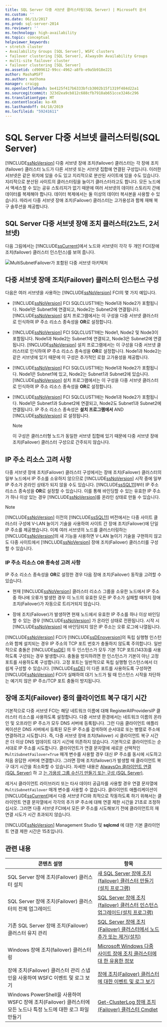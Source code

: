 ```yaml
---
title: SQL Server 다중 서브넷 클러스터링(SQL Server) | Microsoft 문서
ms.custom: ''
ms.date: 06/13/2017
ms.prod: sql-server-2014
ms.reviewer: ''
ms.technology: high-availability
ms.topic: conceptual
helpviewer_keywords:
- stretch cluster
- Availability Groups [SQL Server], WSFC clusters
- failover clustering [SQL Server], AlwaysOn Availability Groups
- multi-site failover cluster
- failover clustering [SQL Server]
ms.assetid: cd909612-99cc-4962-a8fb-e9a5b918e221
author: MashaMSFT
ms.author: mathoma
manager: craigg
ms.openlocfilehash: be4125f417b6333bfcb3002b15f1319f484d22a1
ms.sourcegitcommit: 323d2ea9cb812c688cfb7918ab651cce3246c296
ms.translationtype: MT
ms.contentlocale: ko-KR
ms.lasthandoff: 04/18/2019
ms.locfileid: "59241611"
---
```

# <a name="sql-server-multi-subnet-clustering-sql-server"></a>SQL Server 다중 서브넷 클러스터링(SQL Server)
  [!INCLUDE[ssNoVersion](../../../includes/ssnoversion-md.md)] 다중 서브넷 장애 조치(failover) 클러스터는 각 장애 조치(failover) 클러스터 노드가 다른 서브넷 또는 서브넷 집합에 연결된 구성입니다. 이러한 서브넷은 같은 위치에 있을 수도 있고 지리적으로 분산된 사이트에 있을 수도 있습니다. 지리적으로 분산된 사이트의 클러스터링을 늘이기 클러스터라고도 합니다. 모든 노드에서 액세스할 수 있는 공유 스토리지가 없기 때문에 여러 서브넷의 데이터 스토리지 간에 데이터를 복제해야 합니다. 데이터 복제에서는 둘 이상의 데이터 복사본을 사용할 수 있습니다. 따라서 다중 서브넷 장애 조치(Failover) 클러스터는 고가용성과 함께 재해 복구 솔루션을 제공합니다.  
  
 
  
##  <a name="VisualElement"></a> SQL Server 다중 서브넷 장애 조치 클러스터(2노드, 2서브넷)  
 다음 그림에서는 [!INCLUDE[ssCurrent](../../../includes/sscurrent-md.md)]에서 노드와 서브넷이 각각 두 개인 FCI(장애 조치(failover) 클러스터 인스턴스)를 보여 줍니다.  
  
 ![MultiSubnetFailover가 포함된 다중 서브넷 아키텍처](../../../database-engine/media/multi-subnet-architecture-withmultisubnetfailoverparam.gif "MultiSubnetFailover가 포함된 다중 서브넷 아키텍처")  
  

  
##  <a name="Configurations"></a> 다중 서브넷 장애 조치(Failover) 클러스터 인스턴스 구성  
 다음은 여러 서브넷을 사용하는 [!INCLUDE[ssNoVersion](../../../includes/ssnoversion-md.md)] FCI의 몇 가지 예입니다.  
  
-   [!INCLUDE[ssNoVersion](../../../includes/ssnoversion-md.md)] FCI SQLCLUST1에는 Node1과 Node2가 포함됩니다. Node1은 Subnet1에 연결되고, Node2는 Subnet2에 연결됩니다. [!INCLUDE[ssNoVersion](../../../includes/ssnoversion-md.md)] 설치 프로그램에서는 이 구성을 다중 서브넷 클러스터로 인식하여 IP 주소 리소스 종속성을 **OR**로 설정합니다.  
  
-   [!INCLUDE[ssNoVersion](../../../includes/ssnoversion-md.md)] FCI SQLCLUST1에는 Node1, Node2 및 Node3이 포함됩니다. Node1과 Node2는 Subnet1에 연결되고, Node3은 Subnet2에 연결됩니다. [!INCLUDE[ssNoVersion](../../../includes/ssnoversion-md.md)] 설치 프로그램에서는 이 구성을 다중 서브넷 클러스터로 인식하여 IP 주소 리소스 종속성을 **OR**로 설정합니다. Node1과 Node2는 같은 서브넷에 있기 때문에 이 구성은 추가적인 로컬 고가용성을 제공합니다.  
  
-   [!INCLUDE[ssNoVersion](../../../includes/ssnoversion-md.md)] FCI SQLCLUST1에는 Node1과 Node2가 포함됩니다. Node1은 Subnet1에 있고, Node2는 Subnet1과 Subnet2에 있습니다. [!INCLUDE[ssNoVersion](../../../includes/ssnoversion-md.md)] 설치 프로그램에서는 이 구성을 다중 서브넷 클러스터로 인식하여 IP 주소 리소스 종속성을 **OR**로 설정합니다.  
  
-   [!INCLUDE[ssNoVersion](../../../includes/ssnoversion-md.md)] FCI SQLCLUST1에는 Node1과 Node2가 포함됩니다. Node1은 Subnet1과 Subnet2에 연결되고, Node2도 Subnet1과 Subnet2에 연결됩니다. IP 주소 리소스 종속성은 **설치 프로그램에서** AND [!INCLUDE[ssNoVersion](../../../includes/ssnoversion-md.md)] 로 설정됩니다.  
  
    > [!NOTE]  
    >  이 구성은 클러스터형 노드가 동일한 서브넷 집합에 있기 때문에 다중 서브넷 장애 조치(Failover) 클러스터 구성으로 간주되지 않습니다.  
  
##  <a name="ComponentsAndConcepts"></a> IP 주소 리소스 고려 사항  
 다중 서브넷 장애 조치(Failover) 클러스터 구성에서는 장애 조치(Failover) 클러스터의 일부 노드에서 IP 주소를 소유하지 않으므로 [!INCLUDE[ssNoVersion](../../../includes/ssnoversion-md.md)] 시작 중에 일부 IP 주소가 온라인 상태가 되지 않을 수도 있습니다. [!INCLUDE[ssSQL11](../../../includes/sssql11-md.md)]부터 IP 주소 리소스 종속성을 **OR**로 설정할 수 있습니다. 이를 통해 바인딩할 수 있는 유효한 IP 주소가 하나 이상 있는 경우 [!INCLUDE[ssNoVersion](../../../includes/ssnoversion-md.md)]를 온라인 상태로 만들 수 있습니다.  
  
> [!NOTE]  
>  [!INCLUDE[ssNoVersion](../../../includes/ssnoversion-md.md)] 이전의 [!INCLUDE[ssSQL11](../../../includes/sssql11-md.md)] 버전에서는 다중 사이트 클러스터 구성에 V-LAN 늘이기 기술을 사용하여 사이트 간 장애 조치(Failover)에 단일 IP 주소를 제공했습니다. 이제 여러 서브넷의 노드를 클러스터링하는 [!INCLUDE[ssNoVersion](../../../includes/ssnoversion-md.md)]의 새 기능을 사용하면 V-LAN 늘이기 기술을 구현하지 않고도 다중 사이트에서 [!INCLUDE[ssNoVersion](../../../includes/ssnoversion-md.md)] 장애 조치(Failover) 클러스터를 구성할 수 있습니다.  
  
### <a name="ip-address-resource-or-dependency-considerations"></a>IP 주소 리소스 OR 종속성 고려 사항  
 IP 주소 리소스 종속성을 **OR**로 설정한 경우 다음 장애 조치(Failover) 동작을 고려할 수 있습니다.  
  
-   현재 [!INCLUDE[ssNoVersion](../../../includes/ssnoversion-md.md)] 클러스터 리소스 그룹을 소유한 노드에서 IP 주소 중 하나에 오류가 발생한 경우 이 노드의 유효한 모든 IP 주소가 실패할 때까지 장애 조치(Failover)가 자동으로 트리거되지 않습니다.  
  
-   장애 조치(Failover)가 발생하면 현재 노드에서 유효한 IP 주소를 하나 이상 바인딩할 수 있는 경우 [!INCLUDE[ssNoVersion](../../../includes/ssnoversion-md.md)] 가 온라인 상태로 전환됩니다. 시작 시 [!INCLUDE[ssNoVersion](../../../includes/ssnoversion-md.md)] 에 바인딩되지 않은 IP 주소는 오류 로그에 나열됩니다.  
  
  
  
 [!INCLUDE[ssNoVersion](../../../includes/ssnoversion-md.md)] FCI가 [!INCLUDE[ssDEnoversion](../../../includes/ssdenoversion-md.md)]의 독립 실행형 인스턴스와 함께 설치되는 경우 IP 주소의 TCP 포트 번호가 충돌하지 않도록 주의합니다. 일반적으로 충돌은 [!INCLUDE[ssDE](../../../includes/ssde-md.md)] 의 두 인스턴스가 모두 기본 TCP 포트(1433)를 사용하도록 구성되는 경우 발생합니다. 충돌을 방지하려면 한 인스턴스가 기본이 아닌 고정 포트를 사용하도록 구성합니다. 고정 포트는 일반적으로 독립 실행형 인스턴스에서 더 쉽게 구성할 수 있습니다. [!INCLUDE[ssDE](../../../includes/ssde-md.md)] 이 다른 포트를 사용하도록 구성하면 [!INCLUDE[ssNoVersion](../../../includes/ssnoversion-md.md)] FCI가 실패하여 대기 노드가 될 때 인스턴스 시작을 차단하는 예기치 않은 IP 주소/TCP 포트 충돌이 방지됩니다.  
  
##  <a name="DNS"></a> 장애 조치(Failover) 중의 클라이언트 복구 대기 시간  
 기본적으로 다중 서브넷 FCI는 해당 네트워크 이름에 대해 RegisterAllProvidersIP 클러스터 리소스를 사용하도록 설정합니다. 다중 서브넷 환경에서는 네트워크 이름의 온라인 및 오프라인 IP 주소가 모두 DNS 서버에 등록됩니다. 그런 다음 클라이언트 애플리케이션은 DNS 서버에서 등록된 모든 IP 주소를 검색하여 순서대로 또는 병렬로 주소에 연결하려고 시도합니다. 즉, 다중 서브넷 장애 조치(failover) 시 클라이언트 복구 시간은 더 이상 DNS 업데이트 대기 시간에 의존하지 않습니다. 기본적으로 클라이언트는 순서대로 IP 주소를 시도합니다. 클라이언트가 연결 문자열에 새로운 선택적인 `MultiSubnetFailover=True` 매개 변수를 사용할 경우 대신 IP 주소를 동시에 시도하고 처음 응답한 서버에 연결합니다. 그러면 장애 조치(failover)가 발생할 때 클라이언트 복구 대기 시간을 최소화할 수 있습니다. 자세한 내용은 [AlwaysOn 클라이언트 연결 (SQL Server)](../../../database-engine/availability-groups/windows/always-on-client-connectivity-sql-server.md) 하 고 [는 가용성 그룹 수신기 만들기 또는 구성 &#40;SQL Server&#41;](../../../database-engine/availability-groups/windows/create-or-configure-an-availability-group-listener-sql-server.md).  
  
 레거시 클라이언트 라이브러리 또는 타사 데이터 공급자를 사용할 경우 연결 문자열에 `MultiSubnetFailover` 매개 변수를 사용할 수 없습니다. 클라이언트 애플리케이션이 [!INCLUDE[ssCurrent](../../../includes/sscurrent-md.md)]에서 다중 서브넷 FCI와 최적으로 작동하도록 하기 위해서는 클라이언트 연결 문자열에서 각각의 추가 IP 주소에 대해 연결 제한 시간을 21초로 조정하십시오. 그러면 다중 서브넷 FCI에서 모든 IP 주소를 시도해보기 전에 클라이언트의 재연결 시도가 시간 초과되지 않습니다.  
  
 [!INCLUDE[ssNoVersion](../../../includes/ssnoversion-md.md)] Management Studio 및 **sqlcmd** 에 대한 기본 클라이언트 연결 제한 시간은 15초입니다.  
  
 
  
##  <a name="RelatedContent"></a> 관련 내용  
  
|콘텐츠 설명|항목|  
|-------------------------|-----------|  
|SQL Server 장애 조치(Failover) 클러스터 설치|[새 SQL Server 장애 조치(failover) 클러스터 만들기&#40;설치 프로그램&#41;](../install/create-a-new-sql-server-failover-cluster-setup.md)|  
|SQL Server 장애 조치(Failover) 클러스터의 전체 업그레이드|[SQL Server 장애 조치(failover) 클러스터 인스턴스 업그레이드&#40;설치 프로그램&#41;](upgrade-a-sql-server-failover-cluster-instance-setup.md)|  
|기존 SQL Server 장애 조치(Failover) 클러스터 유지 관리|[SQL Server 장애 조치(Failover) 클러스터에서 노드 추가 또는 제거&#40;설치&#41;](../install/add-or-remove-nodes-in-a-sql-server-failover-cluster-setup.md)|  
|Windows 장애 조치(failover) 클러스터링|[Microsoft Windows 다중 사이트 장애 조치 클러스터에 대 한 유용한 정보](https://secureinfra.blog/2013/11/09/microsoft-windows-multi-site-failover-cluster-best-practices/)|  
|장애 조치(Failover) 클러스터 관리 스냅인을 사용하여 WSFC 이벤트 및 로그 보기|[장애 조치(Failover) 클러스터에 대한 이벤트 및 로그 보기](https://technet.microsoft.com/library/cc772342\(WS.10\).aspx)|  
|Windows PowerShell을 사용하여 WSFC 장애 조치(Failover) 클러스터에 모든 노드나 특정 노드에 대한 로그 파일 만들기|[Get-ClusterLog 장애 조치(Failover) 클러스터 Cmdlet](https://technet.microsoft.com/library/ee461045.aspx)|  
  
 
  
  
